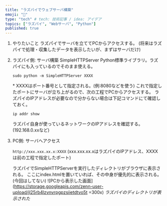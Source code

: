 ```yaml
---
title: "ラズパイでウェブサーバ構築"
emoji: "💬"
type: "tech" # tech: 技術記事 / idea: アイデア
topics: ["ラズパイ", "Webサーバ", "Python"]
published: true
---
```


1. やりたいこと
    ラズパイでサーバを立ててPCからアクセスする。
    (将来はラズパイで処理・収集したデータを表示したいが、まずはサーバだけ)


1. ラズパイ側: サーバ構築
    SimpleHTTPServer
    Python標準ライブラリ。ラズパイにも入っているのでそのまま使える。
    ```
    sudo python -m SimpleHTTPServer XXXX
    ```
    \* XXXXはポート番号として指定される。(例:8080などを使う)
    これで指定したポートにサーバが立ち上がるので、次の工程でPCからアクセスする。
    ラズパイのIPアドレスが必要なので分からない場合は下記コマンドにて確認しておく。
    ```
    ip addr show
    ```
    ラズパイ自身が使っているネットワークのIPアドレスを確認する。(192.168.0.xxなど)

1. PC側: サーバへアクセス

    `http://xxx.xxx.xx.x:XXXX`
    (xxx.xxx.xx.xはラズパイのIPアドレス、XXXXは前の工程で指定したポート)

    ラズパイでSimpleHTTPServerを実行したディレクトリがブラウザに表示される。
    ここにindex.htmlを置いていれば、その中身が優先的に表示される。(今回はしてない)
    ![PCから表示した画面](https://storage.googleapis.com/zenn-user-upload/jl25rb4lzvnvrpgpzsiietdtvo5t =300x)
    *ラズパイのディレクトリが表示された*
